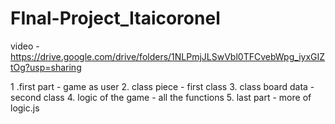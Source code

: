 # FInal-Project_Itaicoronel
video - 
https://drive.google.com/drive/folders/1NLPmjJLSwVbl0TFCvebWpg_iyxGIZtOg?usp=sharing

1 .first part - game as user
2. class piece - first class 
3. class board data - second class
4. logic of the game - all the functions 
5. last part - more of logic.js
